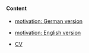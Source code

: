 
#### Content

- [motivation: German version](moti_de)
  
- [motivation: English version](moti_en)

- [CV](cv_it)
